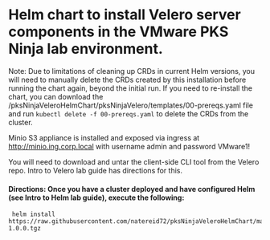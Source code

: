 # Helm chart to install Velero server components in the VMware PKS Ninja lab environment.

Note: Due to limitations of cleaning up CRDs in current Helm versions, you will need to manually delete the CRDs created by this installation before running the chart again, beyond the initial run. If you need to re-install the chart, you can download the /pksNinjaVeleroHelmChart/pksNinjaVelero/templates/00-prereqs.yaml file and run `kubectl delete -f 00-prereqs.yaml` to delete the CRDs from the cluster.

Minio S3 appliance is installed and exposed via ingress at http://minio.ing.corp.local with username admin and password VMware1!

You will need to download and untar the client-side CLI tool from the Velero repo. Intro to Velero lab guide has directions for this.

#### Directions: Once you have a cluster deployed and have configured Helm (see Intro to Helm lab guide), execute the following:
```
 helm install https://raw.githubusercontent.com/natereid72/pksNinjaVeleroHelmChart/master/pksNinjaVelero-1.0.0.tgz
 ```
